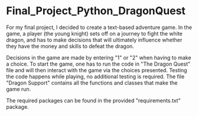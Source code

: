 # Final_Project_Python_DragonQuest

For my final project, I decided to create a text-based adventure game. 
In the game, a player (the young knight) sets off on a journey to fight the white dragon, 
and has to make decisions that will ultimately influence whether they have the money and skills to defeat the dragon. 

Decisions in the game are made by entering "1" or "2" when having to make a choice. 
To start the game, one has to run the code in "The Dragon Quest" file 
and will then interact with the game via the choices presented.
Testing the code happens while playing, no additional testing is required.
The file "Dragon Support" contains all the functions and classes that make the game run. 

The required packages can be found in the provided "requirements.txt" package. 